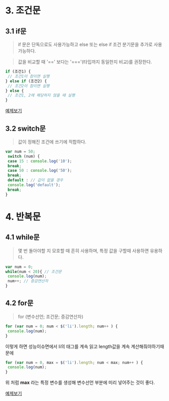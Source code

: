 # 3. 조건문
## 3.1 if문
> if 문은 단독으로도 사용가능하고 else 또는 else if 조건 분기문을 추가로 사용 가능하다.

> 값을 비교할 때 '==' 보다는 '==='(타입까지 동일한지 비교)를 권장한다.

```javascript
if (조건1) {
 // 조건1이 참이면 실행
} else if (조건2) {
 // 조건2이 참이면 실행
} else {
 // 조건1, 2에 해당하지 않을 때 실행
}
```
[예제보기](https://parkseongeun.github.io/Study/exam3/if.html)

## 3.2 switch문
> 값이 정해진 조건에 쓰기에 적합하다.

```javascript
var num = 50; 
 switch (num) { 
 case 15 : console.log('10'); 
 break; 
 case 50 : console.log('50'); 
 break; 
 default : // 값이 없을 경우 
 console.log('default'); 
 break; 
}
```



# 4. 반복문
## 4.1 while문
> 몇 번 돌아야할 지 모호할 때 흔히 사용하며, 특정 값을 구할때 사용하면 유용하다.

```javascript
var num = 0; 
while(num < 20){ // 조건문 
 console.log(num); 
 num++; // 증감연산자
}
```

## 4.2 for문
> for (변수선언; 조건문; 증감연산자)

```javascript
for (var num = 0; num < $('li').length; num++ ) {
 console.log(num); 
}
```
이렇게 하면 성능이슈면에서 li의 태그를 계속 읽고 length값을 계속 계산해줘야하기때문에

```javascript
for (var num = 0, max = $('li').length; num < max; num++ ) { 
 console.log(num); 
}
```
위 처럼 **max** 라는 특정 변수를 생성해 변수선언 부분에 미리 넣어주는 것이 좋다.


[예제보기](https://parkseongeun.github.io/Study/exam4/for_while.html)